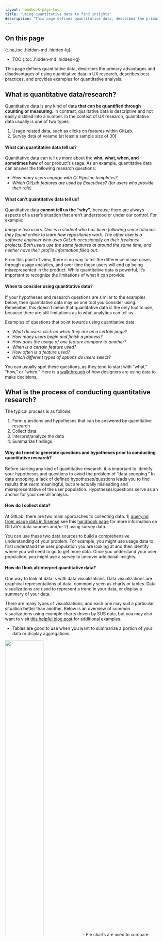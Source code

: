 ```yaml
---
layout: handbook-page-toc
title: "Using quantitative data to find insights"
description: "This page defines quantitative data, describes the primary advantages and disadvantages of using quantitative data in UX research, describes best practices, and provides examples for quantitative analysis."
---
```


## On this page
{:.no_toc .hidden-md .hidden-lg}

- TOC
{:toc .hidden-md .hidden-lg}

This page defines quantitative data, describes the primary advantages and disadvantages of using quantitative data in UX research, describes best practices, and provides examples for quantitative analysis.

## What is quantitative data/research? 
Quantitative data is any kind of data **that can be quantified through counting or measuring**. In contrast, qualitative data is descriptive and not easily distilled into a number. In the context of UX research, quantitative data usually is one of two types: 

 1. Usage related data, such as clicks on features within GitLab. 
 2. Survey data of volume (at least a sample size of 30). 

#### What can quantitative data tell us? 
Quantitative data can tell us more about the **who, what, when, and sometimes how** of our 
product’s usage. As an example, quantitative data can answer the following research questions:

- _How many users engage with CI Pipeline templates?_
- _Which GitLab features are used by Executives? (for users who provide their role)_

#### What can’t quantitative data tell us?  
Quantitative data **cannot tell us the “why”**, because there are always aspects of a user’s situation that aren’t understood or under our control. For example:

_Imagine two users. One is a student who has been following some tutorials they found online to learn how repositories work. The other user is a software engineer who uses GitLab occasionally on their freelance projects. Both users use the same features at around the same time, and neither have their profile information filled out._

From this point of view, there is no way to tell the difference in use cases through usage analytics, and over time these users will end up being misrepresented in the product. While quantitative data is powerful, it’s important to recognize the limitations of what it can provide. 

#### When to consider using quantitative data? 
If your hypotheses and research questions are similar to the examples below, then quantitative data may be one tool you consider using. Remember, this doesn’t mean that quantitative data is the only tool to use, because there are still limitations as to what analytics can tell us.

Examples of questions that point towards using quantitative data:
- _What do users click on when they are on a certain page?_
- _How many users begin and finish a process?_
- _How does the usage of one feature compare to another?_
- _When is a certain feature used?_
- _How often is a feature used?_
- _Which different types of options do users select?_ 

You can usually spot these questions, as they tend to start with “what,” “how," or “when.” Here is a [walkthrough](/handbook/product/ux/ux-resources/designers-guide-to-data/#using-data-for-design-decisions-at-gitlab) of how designers are using data to make decisions.

## What is the process of conducting quantitative research?
The typical process is as follows:
1. Form questions and hypotheses that can be answered by quantitative research
2. Collect data 
3. Interpret/analyze the data
4. Summarize findings

#### Why do I need to generate questions and hypotheses prior to conducting quantitative research? 
Before starting any kind of quantitative research, it is important to identify your hypotheses and questions to avoid the problem of “data snooping.” In data snooping, a lack of defined hypotheses/questions leads you to find results that _seem_ meaningful, but are actually misleading and misrepresentative of the user population. Hypotheses/questions serve as an anchor for your overall analysis.

#### How do I collect data?
At GitLab, there are two main approaches to collecting data: 1) [querying from usage data in Sisense](/handbook/business-technology/data-team/platform/sisensecdt/) see this [handbook page](/handbook/product/ux/ux-resources/designers-guide-to-data/#how-is-data-being-captured) for more information on GitLab's data sources and/or 2) using survey data.

You can use these two data sources to build a comprehensive understanding of your problem. For example, you might use usage data to first understand the user population you are looking at and then identify where you will need to go to get more data. Once you understand your user population, you might use a survey to uncover additional insights.

#### How do I look at/interpret quantitative data? 
One way to look at data is with data visualizations. Data visualizations are graphical representations of data, commonly seen as charts or tables. Data visualizations are used to represent a trend in your data, or display a summary of your data. 

There are many types of visualizations, and each one may suit a particular situation better than another. Below is an overview of common visualizations using example charts driven by SUS data, but you may also want to visit [this helpful blog post](https://monkeylearn.com/blog/data-visualization-types/) for additional examples.

- Tables are good to use when you want to summarize a portion of your data or display aggregations. 
<img src="/handbook/product/ux/ux-research-training/quantitative-data/table.png"  style="height:50%; width:50%; class='center'" >
- Pie charts are used to compare data in different categories.  
<img src="/handbook/product/ux/ux-research-training/quantitative-data/pie.png"  style="height:50%; width:50%; class='center'" >
- Bar charts are used to compare data across distinct categories, like fiscal quarters. 
<img src="/handbook/product/ux/ux-research-training/quantitative-data/bar.png"  style="height:50%; width:50%; class='center'" >
- Line charts can be used to see trends. Time series are a type of line chart where the x-axis is always time.
<img src="/handbook/product/ux/ux-research-training/quantitative-data/line.png"  style="height:50%; width:50%; class='center'" >
- Scatter plots are used when comparing two numeric variables. These charts can have some of the most flexibility, but that also comes with the risk of creating overly complex visualizations.
<img src="/handbook/product/ux/ux-research-training/quantitative-data/scatter.png"  style="height:50%; width:50%; class='center'" >

#### What should you avoid when creating visualizations?
There are dozens of ways to [lie with visualizations](https://handsondataviz.org/how-to-lie-with-charts.html#exaggerate-change-in-charts), even by accident. Some tips when creating your visualizations:
- Visualizations should be quick and easy to interpret. The visualization should not result in more questions than answers.
- Each of your axes should be understandable and practical:
    - Always start your axis at 0.
    - Do not skip or remove large sections of your data by limiting the axis.
    - Do not use double Y axes unless absolutely necessary.
    - If you are comparing two graphs, ensure the axes are on the same scale and range.
- For chronological studies, always put time on the X axis.
- Keep it simple. Titles should be clear and concise, and there should be enough context for a team member unfamiliar with the topic to understand the message.
- State the limitations, including the date the data was pulled, and where it was pulled from. Use subtitles for references when needed.
- Consider your audience’s familiarity with the data set. A simple and informative graph can often have more impact on your audience than a “flashy” graph with multiple groupings and axes.
 

#### Summarizing quantitative data
This section covers how to read visualizations, look for trends, and turn the results into insights. Start by looking for any kind of patterns. Some examples are: 
- Cyclic patterns based on time 
- Similarities or differences when comparing across one category or more 
- Data that is consistently increasing or decreasing. 
- Two variables that are correlated with each other. The correlation could look like:
    - As one metric goes up/down, another metric cosistently goes up/down with it.
    - As one metric goes up/down, another metric consistently does the opposite.

Once you have identified patterns, summarize those patterns as best you can while considering your original hypotheses/questions. 

##### An example of quantitative data summary
The following is an example of using quantitative data to investigate [Actionable Insights (AI)](/handbook/product/ux/ux-research-training/research-insights/#actionable-insights). The research question was, “What are the potential factors in whether an (AI) issue is successfully completed or not?” First, the researcher pulled usage data in Sisense related to GitLab issues with the Actionable Insight label. Then, they created these charts: 
![sharesettings](/handbook/product/ux/ux-research-training/quantitative-data/ai.png)

Based on these charts, it is evident that there is a huge decline in issues closed after 7 months. So the finding were presented as, “If Actionable Insight issues are not addressed within 7 months of creation, they are likely to be left open.”

[Additional examples of Product Designers using data for decisions](/handbook/product/ux/ux-resources/designers-guide-to-data/#how-is-data-being-captured)

#### State the limitations of your data 
When sharing your research, state what you believe are the limitations that may have impacted your results. For example, if your data:
- Is missing a collection of users
- Includes usage from only the last 3 months
- Has concerns about its accuracy 
- Does not directly measure your research topic

Be sure to include a description of the limitations in your summary. This information is just as relevant to the research as the metrics, and it provides context to the data. In some cases, you may decide it is not worth presenting the data, because of multiple problems.

## Best Practices

#### Using quantitative data to track the success of a feature 
Tracking key metrics that are formed through analytics can help you understand how a feature is performing in production over time. 

Consider adding analytics to features as they are developed and improved. This will enable you to track how successful the design or new feature was. 

#### Using quantitative data alone 
There are some instances where you can use quantitative data alone. Some examples are: 
- Are users finding a new feature? 
- Which pages are visited the most? 
- Which browser types do users use to access our application?  
- Are more users accessing a page now compared to last quarter?

While the examples above can be answered solely with quantitative data, pairing with qualitative data will provide you with a more complete analysis. That's because qualitative data helps you to understand the "why" behind what's happening. 

#### The perfect combination: quantitative and qualitative data together
Some of the most useful research designs come from mixed methods. Both quantitative and qualitative methods have their limitations, but you can use them together to answer complex questions and provide a more complete story. **By combining methods, you are able to answer both the "why" and the "how" or "what" of the problem.**

Example 1: _Understand how users interact with a specific page._
1. Use analytics to find out how many users visited a specific page and which features they used on that page. Focus on general characteristics of those users (account age, stages they visit, and so on). 
2. Launch qualitative research that includes personas with any chance of overlapping with your page/feature. Be sure to expand your sample to more than just your analytics, remembering that our analytics aren't always comprehensive (for example, we have limited data on Self Managed users). Use subject matter knowledge to see the possible gaps in your data, making sure to advocate for the hidden use cases.
3. Use interviews or walkthroughs to understand user motivations.
4. Incorporate your enhanced understanding in the proposed solution.

Example 2: _Finding areas for improvement of a new feature for future iterations._ 
1. Monitor usage analytics with the [feature flag](https://docs.gitlab.com/ee/development/feature_flags/) after launching the new feature. Examine things like time on page and how many users interacted with other features during the workflow.
2. Understand high-level goals by interviewing users with personas that have any chance of interacting with the new feature, as well as any persona identified in the usage data. 
3. Pair usage analytics and the interview insights to visualize workflows that interact with other features. 
4. Include priorities based on user input and time-on-page trends. 
5. Use those insights to help map future iterations in the roadmap.

#### What do you do when you don’t have enough quantitative data?
There are many common scenarios where you might not have enough data. For example:  
- A new metric was implemented, but you only have a month's worth of data.
- Data is only reported from SaaS users and not self-managed.
- There was an error/bug in data scrubbing, and you are missing a period of time. 

There are a couple of different ways you might address this.
**(1) Expand research by supplementing your quantitative data with qualitative research.** For example: 
1. During a quantitative investigation of a navigation element, you see an incredibly small number of users who consistently click on a different element than other users. 
2. After more investigation, you connect several character demographics and possible user personas to this user group. However, this research is unable to answer the question of _why_ those users behave the way they do. 
3. To attempt to answer this, you launch user interviews using the personas you found. After summarizing the interviews, you see that the users had a small set of overlapping use cases due to their shared industry, which leads to a newly identified JTBD for those personas.

**(2) Continue forward with the current product roadmap while summarizing your insights and the possible shortcomings.** For example:
- During problem validation, you find some data that points in the opposite direction of your hypothesis and assumptions and may contradict parts of your product roadmap. However, the data has a low sample size and perhaps leaves out some context in the workflow. 
- When writing the results, speak to the facts of the data and your possible assumptions or biases. Explain how the data does point to one direction, but there is not enough evidence to suggest changing the roadmap. 
- Additionally, determine whether the insights are worth preserving and investigating more if an opportunity arises.

**It is NOT recommended to fill your analysis with data from another project.** This can create problems due to sample sizes from different populations making the data look different than reality.
